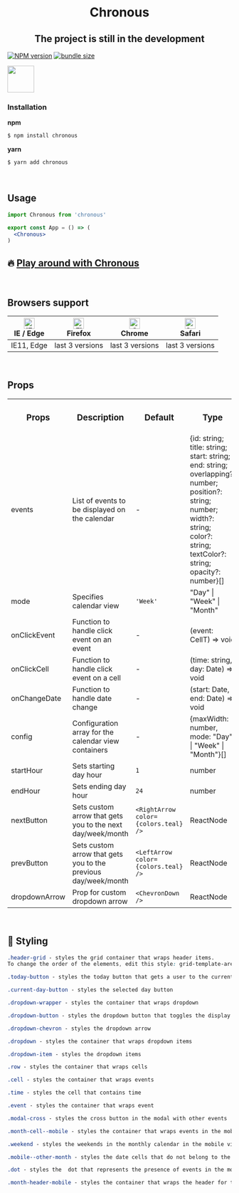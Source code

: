<h1 align='center'>Chronous</h1>

<h2 align='center'>The project is still in the development</h2>

[![NPM version][npm-image]][npm-url] [![bundle size][bundlephobia-image]][bundlephobia-url]

[npm-image]: https://img.shields.io/npm/v/chronous.svg
[npm-url]: http://npmjs.org/package/chronous
[bundlephobia-image]: https://badgen.net/bundlephobia/minzip/chronous
[bundlephobia-url]: https://bundlephobia.com/result?p=chronous

<a href='https://midstem.net'>
  <img src='images/midstem.png' height='60'>
</a>

</br>

<h3>Installation</h3>

<b>npm</b>

```bash
$ npm install chronous
```

<b>yarn</b>

```bash
$ yarn add chronous
```

</br>

<h2><b>Usage</b></h2>

```jsx
import Chronous from 'chronous'

export const App = () => (
  <Chronous>
)
```

<h2>🔥 <a href='https://calendar.midstem.net'>Play around with Chronous</a></h2>

</br>

<h2><b>Browsers support</b></h2>

| [<img src="https://raw.githubusercontent.com/alrra/browser-logos/master/src/edge/edge_48x48.png" alt="IE / Edge" width="24px" height="24px" />](http://godban.github.io/browsers-support-badges/)<br/>IE / Edge | [<img src="https://raw.githubusercontent.com/alrra/browser-logos/master/src/firefox/firefox_48x48.png" alt="Firefox" width="24px" height="24px" />](http://godban.github.io/browsers-support-badges/)<br/>Firefox | [<img src="https://raw.githubusercontent.com/alrra/browser-logos/master/src/chrome/chrome_48x48.png" alt="Chrome" width="24px" height="24px" />](http://godban.github.io/browsers-support-badges/)<br/>Chrome | [<img src="https://raw.githubusercontent.com/alrra/browser-logos/master/src/safari/safari_48x48.png" alt="Safari" width="24px" height="24px" />](http://godban.github.io/browsers-support-badges/)<br/>Safari 
| --------- | --------- | --------- | --------- |
| IE11, Edge| last 3 versions| last 3 versions| last 3 versions

</br>

<h2><b>Props</b></h2>

<table width='100%'>
  <tr>
    <th><h3><b>Props</b></h3></th>
    <th><h3><b>Description</b></h3></th>
    <th><h3><b>Default</b></h3></th>
    <th><h3><b>Type</b></h3></th>
  </tr>
  <tr>
    <td>events</td>
    <td>List of events to be displayed on the calendar</td>
    <td>-</td>
    <td>{id: string; title: string; start: string; end: string; overlapping?: number; position?: string; number; width?: string; color?: string; textColor?: string; opacity?: number}[]</td>
  </tr>
  <tr>
    <td>mode</td>
    <td>Specifies calendar view</td>
    <td><code>'Week'</code></td>
    <td>"Day" | "Week" | "Month"</td>
  </tr>
  <tr>
    <td>onClickEvent</td>
    <td>Function to handle click event on an event</td>
    <td>-</td>
    <td>(event: CellT) => void</td>
  </tr>
  <tr>
    <td>onClickCell</td>
    <td>Function to handle click event on a cell</td>
    <td>-</td>
    <td>(time: string, day: Date) => void</td>
  </tr>
  <tr>
    <td>onChangeDate</td>
    <td>Function to handle date change</td>
    <td>-</td>
    <td>(start: Date, end: Date) => void</td>
  </tr>
  <tr>
    <td>config</td>
    <td>Configuration array for the calendar view containers</td>
    <td>-</td>
    <td>{maxWidth: number, mode: "Day" | "Week" | "Month"}[]</td>
  </tr>
  <tr>
    <td>startHour</td>
    <td>Sets starting day hour</td>
    <td><code>1</code></td>
    <td>number</td>
  </tr>
  <tr>
    <td>endHour</td>
    <td>Sets ending day hour</td>
    <td><code>24</code></td>
    <td>number</td>
  </tr>
  <tr>
    <td>nextButton</td>
    <td>Sets custom arrow that gets you to the next day/week/month</td>
    <td><code>&lt;RightArrow color={colors.teal} /&gt;</code></td>
    <td>ReactNode</td>
  </tr>
  <tr>
    <td>prevButton</td>
    <td>Sets custom arrow that gets you to the previous day/week/month</td>
    <td><code>&lt;LeftArrow color={colors.teal} /&gt;</code></td>
    <td>ReactNode</td>
  </tr>
  <tr>
    <td>dropdownArrow</td>
    <td>Prop for custom dropdown arrow</td>
    <td><code>&lt;ChevronDown /&gt;</code></td>
    <td>ReactNode</td>
  </tr>
</table>

</br>


<h2>💅 <b>Styling</b></h2>

```css
.header-grid - styles the grid container that wraps header items. 
To change the order of the elements, edit this style: grid-template-areas: 'today arrows month year dropdown';

.today-button - styles the today button that gets a user to the current date

.current-day-button - styles the selected day button

.dropdown-wrapper - styles the container that wraps dropdown

.dropdown-button - styles the dropdown button that toggles the display of the dropdown list

.dropdown-chevron - styles the dropdown arrow

.dropdown - styles the container that wraps dropdown items

.dropdown-item - styles the dropdown items

.row - styles the container that wraps cells

.cell - styles the container that wraps events

.time - styles the cell that contains time

.event - styles the container that wraps event

.modal-cross - styles the cross button in the modal with other events

.month-cell--mobile - styles the container that wraps events in the mobile view of the monthly calendar

.weekend - styles the weekends in the monthly calendar in the mobile view

.mobile--other-month - styles the date cells that do not belong to the current month in the mobile view

.dot - styles the  dot that represents the presence of events in the monthly calendar in the mobile view

.month-header-mobile - styles the container that wraps the header for the monthly calendar in the mobile view
```
